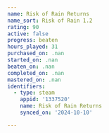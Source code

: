 ```yaml
---
name: Risk of Rain Returns
name_sort: Risk of Rain 1.2
rating: 90
active: false
progress: beaten
hours_played: 31
purchased_on: .nan
started_on: .nan
beaten_on: .nan
completed_on: .nan
mastered_on: .nan
identifiers:
  - type: steam
    appid: '1337520'
    name: Risk of Rain Returns
    synced_on: '2024-10-10'

---
```

